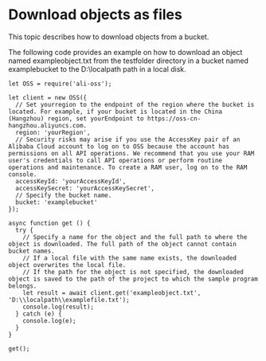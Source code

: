 # Download objects as files

This topic describes how to download objects from a bucket.

The following code provides an example on how to download an object named exampleobject.txt from the testfolder directory in a bucket named examplebucket to the D:\\localpath path in a local disk.

```
let OSS = require('ali-oss');

let client = new OSS({
  // Set yourregion to the endpoint of the region where the bucket is located. For example, if your bucket is located in the China (Hangzhou) region, set yourEndpoint to https://oss-cn-hangzhou.aliyuncs.com.
  region: 'yourRegion',
  // Security risks may arise if you use the AccessKey pair of an Alibaba Cloud account to log on to OSS because the account has permissions on all API operations. We recommend that you use your RAM user's credentials to call API operations or perform routine operations and maintenance. To create a RAM user, log on to the RAM console.
  accessKeyId: 'yourAccessKeyId',
  accessKeySecret: 'yourAccessKeySecret',
  // Specify the bucket name.
  bucket: 'examplebucket'
});

async function get () {
  try {
    // Specify a name for the object and the full path to where the object is downloaded. The full path of the object cannot contain bucket names.
    // If a local file with the same name exists, the downloaded object overwrites the local file.
    // If the path for the object is not specified, the downloaded object is saved to the path of the project to which the sample program belongs.
    let result = await client.get('exampleobject.txt', 'D:\\localpath\\examplefile.txt');
    console.log(result);
  } catch (e) {
    console.log(e);
  }
}

get();        
```

